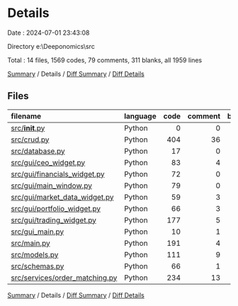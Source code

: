 # Details

Date : 2024-07-01 23:43:08

Directory e:\\Deeponomics\\src

Total : 14 files,  1569 codes, 79 comments, 311 blanks, all 1959 lines

[Summary](results.md) / Details / [Diff Summary](diff.md) / [Diff Details](diff-details.md)

## Files
| filename | language | code | comment | blank | total |
| :--- | :--- | ---: | ---: | ---: | ---: |
| [src/__init__.py](/src/__init__.py) | Python | 0 | 0 | 1 | 1 |
| [src/crud.py](/src/crud.py) | Python | 404 | 36 | 80 | 520 |
| [src/database.py](/src/database.py) | Python | 17 | 0 | 5 | 22 |
| [src/gui/ceo_widget.py](/src/gui/ceo_widget.py) | Python | 83 | 4 | 15 | 102 |
| [src/gui/financials_widget.py](/src/gui/financials_widget.py) | Python | 72 | 0 | 18 | 90 |
| [src/gui/main_window.py](/src/gui/main_window.py) | Python | 79 | 0 | 13 | 92 |
| [src/gui/market_data_widget.py](/src/gui/market_data_widget.py) | Python | 59 | 3 | 11 | 73 |
| [src/gui/portfolio_widget.py](/src/gui/portfolio_widget.py) | Python | 66 | 3 | 11 | 80 |
| [src/gui/trading_widget.py](/src/gui/trading_widget.py) | Python | 177 | 5 | 30 | 212 |
| [src/gui_main.py](/src/gui_main.py) | Python | 10 | 1 | 2 | 13 |
| [src/main.py](/src/main.py) | Python | 191 | 4 | 28 | 223 |
| [src/models.py](/src/models.py) | Python | 111 | 9 | 28 | 148 |
| [src/schemas.py](/src/schemas.py) | Python | 66 | 1 | 16 | 83 |
| [src/services/order_matching.py](/src/services/order_matching.py) | Python | 234 | 13 | 53 | 300 |

[Summary](results.md) / Details / [Diff Summary](diff.md) / [Diff Details](diff-details.md)